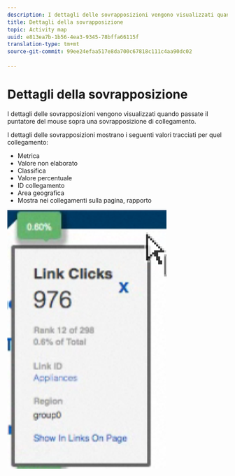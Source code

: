 ```yaml
---
description: I dettagli delle sovrapposizioni vengono visualizzati quando passate il puntatore del mouse sopra una sovrapposizione di collegamento.
title: Dettagli della sovrapposizione
topic: Activity map
uuid: e813ea7b-1b56-4ea3-9345-78bffa66115f
translation-type: tm+mt
source-git-commit: 99ee24efaa517e8da700c67818c111c4aa90dc02

---
```



# Dettagli della sovrapposizione

I dettagli delle sovrapposizioni vengono visualizzati quando passate il puntatore del mouse sopra una sovrapposizione di collegamento.

I dettagli delle sovrapposizioni mostrano i seguenti valori tracciati per quel collegamento:

* Metrica
* Valore non elaborato
* Classifica
* Valore percentuale
* ID collegamento
* Area geografica
* Mostra nei collegamenti sulla pagina, rapporto

![](assets/overlay_details.png)


